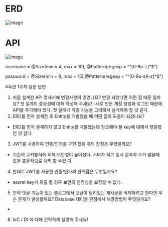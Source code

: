 # ERD
![image](https://user-images.githubusercontent.com/117061586/208061157-02f8f714-3bf1-4490-bf00-826cc7b611c5.png)
# API
![image](https://user-images.githubusercontent.com/117061586/208063528-1b6ca561-a5c8-4060-9a57-555aa0a5e5f2.png)

username = @Size(min = 4, max = 10), @Pattern(regexp = "^[0-9a-z]*$") 

password =  @Size(min = 8, max = 15),@Pattern(regexp = "^[0-9a-zA-z]*$")

#숙련 1주차 질문 답변
1. 처음 설계한 API 명세서에 변경사항이 있었나요? 
변경 되었다면 어떤 점 때문 일까요? 첫 설계의 중요성에 대해 작성해 주세요!
 -새로 만든 계정 생성과 로그인 때문에 API를 추가해야 했다. 첫 설계때 각종 기능을 고려해서 설계해야 할 것 같다.
2. ERD를 먼저 설계한 후 Entity를 개발했을 때 어떤 점이 도움이 되셨나요?
 - ERD를 먼저 설계하지 않고 Entity를 개발했는데 참조해야 될 key에 대해서 헷갈렸던 것 같다.
3. JWT를 사용하여 인증/인가를 구현 했을 때의 장점은 무엇일까요?
 - 기존의 쿠키방식에 비해 보안성이 높아졌다. 서버가 적고 동시 접속자 수가 많을때 값을 효율적으로 처리 할 수있 다.
4. 반대로 JWT를 사용한 인증/인가의 한계점은 무엇일까요?
 - secret key가 유출 될 경우 보안의 안정성을 보장할 수 없다. 
5. 만약 댓글 기능이 있는 블로그에서 댓글이 달려있는 게시글을 삭제하려고 한다면 무슨 문제가 발생할까요? Database 테이블 관점에서 해결방법이 무엇일까요?
 - 
8. IoC / DI 에 대해 간략하게 설명해 주세요!
